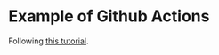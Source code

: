 # Example of Github Actions

Following [this tutorial](https://www.linkedin.com/learning/learning-github-actions-2).
